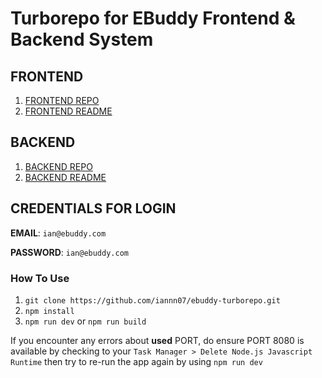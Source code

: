 # Turborepo for EBuddy Frontend & Backend System

## FRONTEND

1. [FRONTEND REPO](https://github.com/iannn07/ebuddy-frontend-repo)
2. [FRONTEND README](apps/frontend/README.md)

## BACKEND

1. [BACKEND REPO](https://github.com/iannn07/ebuddy-backend-repo)
2. [BACKEND README](apps/backend/README.md)

## CREDENTIALS FOR LOGIN

**EMAIL**: `ian@ebuddy.com`

**PASSWORD**: `ian@ebuddy.com`

### How To Use

1. `git clone https://github.com/iannn07/ebuddy-turborepo.git`
2. `npm install`
3. `npm run dev` or `npm run build`

If you encounter any errors about **used** PORT, do ensure PORT 8080 is available by checking to your `Task Manager > Delete Node.js Javascript Runtime` then try to re-run the app again by using `npm run dev`
